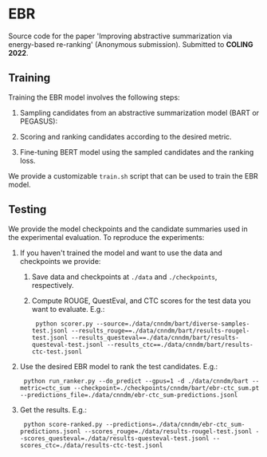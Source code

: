 # EBR

Source code for the paper 'Improving abstractive summarization via energy-based re-ranking' (Anonymous submission).
Submitted to **COLING 2022**.

## Training

Training the EBR model involves the following steps:

1. Sampling candidates from an abstractive summarization model (BART or PEGASUS):

2. Scoring and ranking candidates according to the desired metric.

3. Fine-tuning BERT model using the sampled candidates and the ranking loss.

We provide a customizable `train.sh` script that can be used to train the EBR model.

## Testing

We provide the model checkpoints and the candidate summaries used in the experimental evaluation.
To reproduce the experiments:

1. If you haven't trained the model and want to use the data and checkpoints we provide:

    1. Save data and checkpoints at `./data` and `./checkpoints`, respectively.

    2. Compute ROUGE, QuestEval, and CTC scores for the test data you want to evaluate. E.g.:

            python scorer.py --source=./data/cnndm/bart/diverse-samples-test.jsonl --results_rouge==./data/cnndm/bart/results-rougel-test.jsonl --results_questeval==./data/cnndm/bart/results-questeval-test.jsonl --results_ctc==./data/cnndm/bart/results-ctc-test.jsonl

2. Use the desired EBR model to rank the test candidates. E.g.:

        python run_ranker.py --do_predict --gpus=1 -d ./data/cnndm/bart --metric=ctc_sum --checkpoint=./checkpoints/cnndm/bart/ebr-ctc_sum.pt --predictions_file=./data/cnndm/ebr-ctc_sum-predictions.jsonl

3. Get the results. E.g.:

        python score-ranked.py --predictions=./data/cnndm/ebr-ctc_sum-predictions.jsonl --scores_rouge=./data/results-rougel-test.jsonl --scores_questeval=./data/results-questeval-test.jsonl --scores_ctc=./data/results-ctc-test.jsonl
